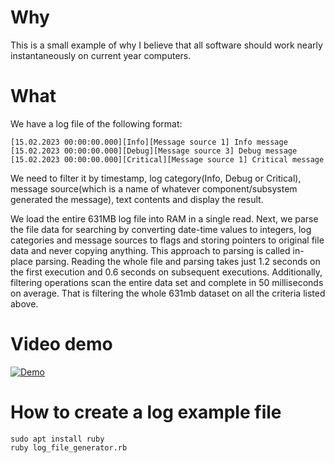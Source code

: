 # Why
This is a small example of why I believe that all software should work nearly instantaneously on current year computers.

# What
We have a log file of the following format:
```
[15.02.2023 00:00:00.000][Info][Message source 1] Info message
[15.02.2023 00:00:00.000][Debug][Message source 3] Debug message
[15.02.2023 00:00:00.000][Critical][Message source 1] Critical message
```
We need to filter it by timestamp, log category(Info, Debug or Critical), message source(which is a name of whatever component/subsystem generated the message), text contents and display the result.
  
We load the entire 631MB log file into RAM in a single read. Next, we parse the file data for searching by converting date-time values to integers, log categories and message sources to flags and storing pointers to original file data and never copying anything. This approach to parsing is called in-place parsing. Reading the whole file and parsing takes just 1.2 seconds on the first execution and 0.6 seconds on subsequent executions. Additionally, filtering operations scan the entire data set and complete in 50 milliseconds on average. That is filtering the whole 631mb dataset on all the criteria listed above.

# Video demo

[![Demo](https://img.youtube.com/vi/g1aBjJtOzAo/mqdefault.jpg)](https://www.youtube.com/watch?v=g1aBjJtOzAo)


# How to create a log example file
```
sudo apt install ruby  
ruby log_file_generator.rb
```